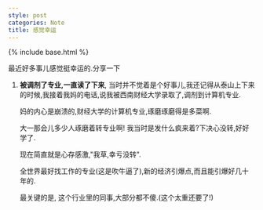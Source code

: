 ```yaml
---
style: post
categories: Note
title: 感觉幸运
---
```

{% include base.html %}

最近好多事儿感觉挺幸运的.分享一下

1. **被调剂了专业,一直读了下来**, 当时并不觉着是个好事儿,我还记得从泰山上下来的时候,我接着我妈的电话,说我被西南财经大学录取了,调剂到计算机专业.  

    妈的内心是崩溃的,财经大学的计算机专业,琢磨琢磨得是多菜啊.

    大一那会儿多少人琢磨着转专业啊! 我当时是发什么疯来着?下决心没转,好好学了.

    现在简直就是心存感激,"我草,幸亏没转".

    全世界最好找工作的专业(这是吹牛逼了),新的经济引爆点,而且能引爆好几十年的.

    最关键的是, 这个行业里的同事,大部分都不傻.(这个太重还要了!)
